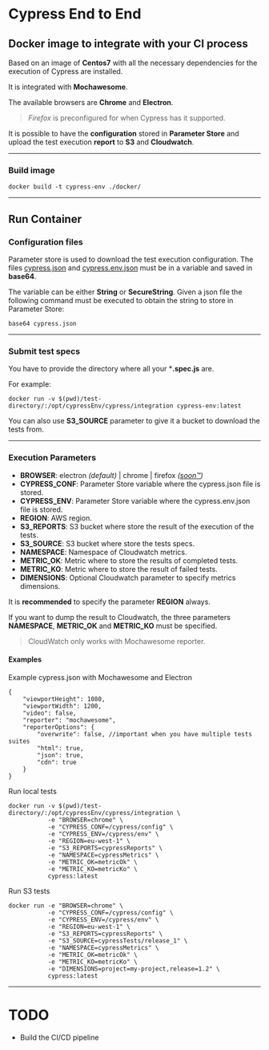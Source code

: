 # Cypress End to End 
## Docker image to integrate with your CI process

Based on an image of **Centos7** with all the necessary dependencies for the execution of Cypress are installed.

It is integrated with **Mochawesome**. 

The available browsers are **Chrome** and **Electron**.

>*Firefox* is preconfigured for when Cypress has it supported.

It is possible to have the **configuration** stored in **Parameter Store** and upload the test execution **report** to **S3** and **Cloudwatch**.

---

### Build image
~~~
docker build -t cypress-env ./docker/
~~~
---
## Run Container
### Configuration files
Parameter store is used to download the test execution configuration. The files [cypress.json](https://docs.cypress.io/guides/references/configuration.html#Options) and [cypress.env.json](https://docs.cypress.io/guides/guides/environment-variables.html#Option-2-cypress-env-json) must be in a variable and saved in **base64**.

The variable can be either **String** or **SecureString**. Given a json file the following command must be executed to obtain the string to store in Parameter Store:

~~~
base64 cypress.json
~~~
---
### Submit test specs

You have to provide the directory where all your ***.spec.js** are. 

For example:
~~~
docker run -v $(pwd)/test-directory/:/opt/cypressEnv/cypress/integration cypress-env:latest
~~~

You can also use **S3_SOURCE** parameter to give it a bucket to download the tests from.

---
### Execution Parameters

* **BROWSER**: electron *(default)* | chrome | firefox *([soon™](https://www.urbandictionary.com/define.php?term=soon%E2%84%A2))*
* **CYPRESS_CONF**: Parameter Store variable where the cypress.json file is stored.
* **CYPRESS_ENV**: Parameter Store variable where the cypress.env.json file is stored.
* **REGION**: AWS region.
* **S3_REPORTS**: S3 bucket where store the result of the execution of the tests.
* **S3_SOURCE**: S3 bucket where store the tests specs.
* **NAMESPACE**: Namespace of Cloudwatch metrics.
* **METRIC_OK**: Metric where to store the results of completed tests.
* **METRIC_KO**: Metric where to store the result of failed tests.
* **DIMENSIONS**: Optional Cloudwatch parameter to specify metrics dimensions.

It is **recommended** to specify the parameter **REGION** always.

If you want to dump the result to Cloudwatch, the three parameters **NAMESPACE**, **METRIC_OK** and **METRIC_KO** must be specified. 
>CloudWatch only works with Mochawesome reporter.

#### Examples
Example cypress.json with Mochawesome and Electron 
~~~
{
    "viewportHeight": 1080,
    "viewportWidth": 1200,
    "video": false,
    "reporter": "mochawesome",
    "reporterOptions": {
        "overwrite": false, //important when you have multiple tests suites
        "html": true,
        "json": true,
        "cdn": true
    }  
}
~~~

Run local tests
~~~
docker run -v $(pwd)/test-directory/:/opt/cypressEnv/cypress/integration \
           -e "BROWSER=chrome" \
           -e "CYPRESS_CONF=/cypress/config" \
           -e "CYPRESS_ENV=/cypress/env" \
           -e "REGION=eu-west-1" \
           -e "S3_REPORTS=cypressReports" \
           -e "NAMESPACE=cypressMetrics" \
           -e "METRIC_OK=metricOk" \
           -e "METRIC_KO=metricKo" \
           cypress:latest
~~~

Run S3 tests
~~~
docker run -e "BROWSER=chrome" \
           -e "CYPRESS_CONF=/cypress/config" \
           -e "CYPRESS_ENV=/cypress/env" \
           -e "REGION=eu-west-1" \
           -e "S3_REPORTS=cypressReports" \
           -e "S3_SOURCE=cypressTests/release_1" \
           -e "NAMESPACE=cypressMetrics" \
           -e "METRIC_OK=metricOk" \
           -e "METRIC_KO=metricKo" \
           -e "DIMENSIONS=project=my-project,release=1.2" \
           cypress:latest
~~~
---
# TODO
* Build the CI/CD pipeline